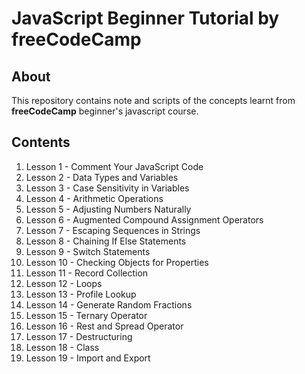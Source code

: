 # JavaScript Beginner Tutorial by freeCodeCamp

## About

This repository contains note and scripts of the concepts learnt from **freeCodeCamp** beginner's javascript course.

## Contents

1. Lesson 1 - Comment Your JavaScript Code
2. Lesson 2 - Data Types and Variables
3. Lesson 3 - Case Sensitivity in Variables
4. Lesson 4 - Arithmetic Operations
5. Lesson 5 - Adjusting Numbers Naturally
6. Lesson 6 - Augmented Compound Assignment Operators
7. Lesson 7 - Escaping Sequences in Strings
8. Lesson 8 - Chaining If Else Statements
9. Lesson 9 - Switch Statements
10. Lesson 10 - Checking Objects for Properties
11. Lesson 11 - Record Collection
12. Lesson 12 - Loops
13. Lesson 13 - Profile Lookup
14. Lesson 14 - Generate Random Fractions
15. Lesson 15 - Ternary Operator
16. Lesson 16 - Rest and Spread Operator
17. Lesson 17 - Destructuring
18. Lesson 18 - Class
19. Lesson 19 - Import and Export
